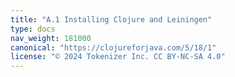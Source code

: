 ```yaml
---
title: "A.1 Installing Clojure and Leiningen"
type: docs
nav_weight: 181000
canonical: "https://clojureforjava.com/5/18/1"
license: "© 2024 Tokenizer Inc. CC BY-NC-SA 4.0"
---
```


